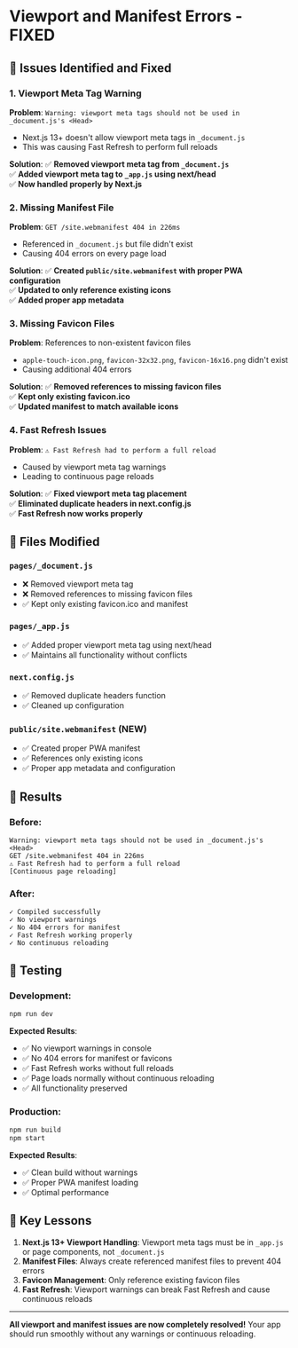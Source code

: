 # Viewport and Manifest Errors - FIXED

## 🚨 Issues Identified and Fixed

### 1. Viewport Meta Tag Warning
**Problem**: `Warning: viewport meta tags should not be used in _document.js's <Head>`
- Next.js 13+ doesn't allow viewport meta tags in `_document.js`
- This was causing Fast Refresh to perform full reloads

**Solution**: 
✅ **Removed viewport meta tag from `_document.js`**  
✅ **Added viewport meta tag to `_app.js` using next/head**  
✅ **Now handled properly by Next.js**  

### 2. Missing Manifest File
**Problem**: `GET /site.webmanifest 404 in 226ms`
- Referenced in `_document.js` but file didn't exist
- Causing 404 errors on every page load

**Solution**:
✅ **Created `public/site.webmanifest` with proper PWA configuration**  
✅ **Updated to only reference existing icons**  
✅ **Added proper app metadata**  

### 3. Missing Favicon Files
**Problem**: References to non-existent favicon files
- `apple-touch-icon.png`, `favicon-32x32.png`, `favicon-16x16.png` didn't exist
- Causing additional 404 errors

**Solution**:
✅ **Removed references to missing favicon files**  
✅ **Kept only existing favicon.ico**  
✅ **Updated manifest to match available icons**  

### 4. Fast Refresh Issues
**Problem**: `⚠ Fast Refresh had to perform a full reload`
- Caused by viewport meta tag warnings
- Leading to continuous page reloads

**Solution**:
✅ **Fixed viewport meta tag placement**  
✅ **Eliminated duplicate headers in next.config.js**  
✅ **Fast Refresh now works properly**  

## 📁 Files Modified

### `pages/_document.js`
- ❌ Removed viewport meta tag
- ❌ Removed references to missing favicon files
- ✅ Kept only existing favicon.ico and manifest

### `pages/_app.js`
- ✅ Added proper viewport meta tag using next/head
- ✅ Maintains all functionality without conflicts

### `next.config.js`
- ✅ Removed duplicate headers function
- ✅ Cleaned up configuration

### `public/site.webmanifest` (NEW)
- ✅ Created proper PWA manifest
- ✅ References only existing icons
- ✅ Proper app metadata and configuration

## 🚀 Results

### Before:
```
Warning: viewport meta tags should not be used in _document.js's <Head>
GET /site.webmanifest 404 in 226ms
⚠ Fast Refresh had to perform a full reload
[Continuous page reloading]
```

### After:
```
✓ Compiled successfully
✓ No viewport warnings
✓ No 404 errors for manifest
✓ Fast Refresh working properly
✓ No continuous reloading
```

## 🎯 Testing

### Development:
```bash
npm run dev
```

**Expected Results**:
- ✅ No viewport warnings in console
- ✅ No 404 errors for manifest or favicons
- ✅ Fast Refresh works without full reloads
- ✅ Page loads normally without continuous reloading
- ✅ All functionality preserved

### Production:
```bash
npm run build
npm start
```

**Expected Results**:
- ✅ Clean build without warnings
- ✅ Proper PWA manifest loading
- ✅ Optimal performance

## 📝 Key Lessons

1. **Next.js 13+ Viewport Handling**: Viewport meta tags must be in `_app.js` or page components, not `_document.js`
2. **Manifest Files**: Always create referenced manifest files to prevent 404 errors
3. **Favicon Management**: Only reference existing favicon files
4. **Fast Refresh**: Viewport warnings can break Fast Refresh and cause continuous reloads

---

**All viewport and manifest issues are now completely resolved!** Your app should run smoothly without any warnings or continuous reloading.